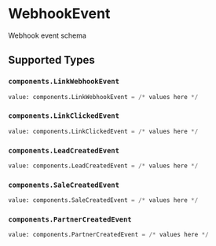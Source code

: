# WebhookEvent

Webhook event schema


## Supported Types

### `components.LinkWebhookEvent`

```python
value: components.LinkWebhookEvent = /* values here */
```

### `components.LinkClickedEvent`

```python
value: components.LinkClickedEvent = /* values here */
```

### `components.LeadCreatedEvent`

```python
value: components.LeadCreatedEvent = /* values here */
```

### `components.SaleCreatedEvent`

```python
value: components.SaleCreatedEvent = /* values here */
```

### `components.PartnerCreatedEvent`

```python
value: components.PartnerCreatedEvent = /* values here */
```

